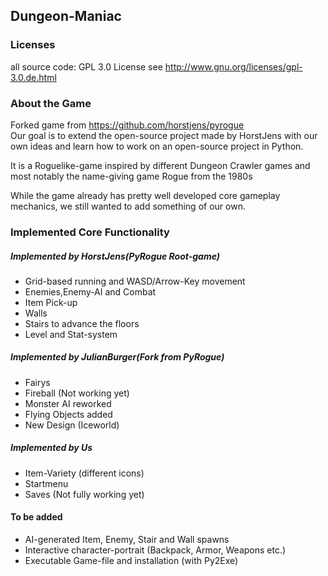 ## Dungeon-Maniac

### Licenses
all source code: GPL 3.0 License
see <http://www.gnu.org/licenses/gpl-3.0.de.html>

### About the Game
Forked game from <https://github.com/horstjens/pyrogue>
<br>
Our goal is to extend the open-source project made by HorstJens with our own ideas
and learn how to work on an open-source project in Python.

It is a Roguelike-game inspired by different Dungeon Crawler games and most notably
the name-giving game Rogue from the 1980s

While the game already has pretty well developed core gameplay 
mechanics, we still wanted to add something of our own.


### Implemented Core Functionality

##### Implemented by HorstJens(PyRogue Root-game)
* Grid-based running and WASD/Arrow-Key movement
* Enemies,Enemy-AI and Combat
* Item Pick-up
* Walls
* Stairs to advance the floors
* Level and Stat-system

##### Implemented by JulianBurger(Fork from PyRogue)
* Fairys
* Fireball (Not working yet)
* Monster AI reworked
* Flying Objects added
* New Design (Iceworld)


##### Implemented by Us

* Item-Variety (different icons)
* Startmenu
* Saves (Not fully working yet)

#### To be added
* AI-generated Item, Enemy, Stair and Wall spawns
* Interactive character-portrait (Backpack, Armor, Weapons etc.)
* Executable Game-file and installation (with Py2Exe)


